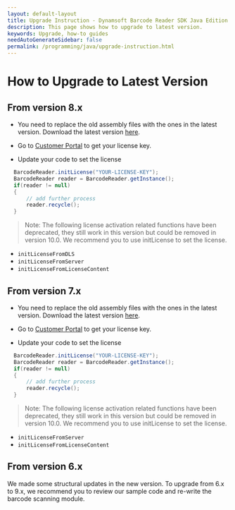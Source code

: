```yaml
---
layout: default-layout
title: Upgrade Instruction - Dynamsoft Barcode Reader SDK Java Edition
description: This page shows how to upgrade to latest version.
keywords: Upgrade, how-to guides
needAutoGenerateSidebar: false
permalink: /programming/java/upgrade-instruction.html
---
```



# How to Upgrade to Latest Version     

## From version 8.x

- You need to replace the old assembly files with the ones in the latest version. Download the latest version [here](https://www.dynamsoft.com/Downloads/Dynamic-Barcode-Reader-Download.aspx).

- Go to <a href="https://www.dynamsoft.com/customer/license/fullLicense" target="_blank">Customer Portal</a> to get your license key.

- Update your code to set the license
```java
  BarcodeReader.initLicense("YOUR-LICENSE-KEY");
  BarcodeReader reader = BarcodeReader.getInstance();
  if(reader != null)
  {
      // add further process
      reader.recycle();
  }
```

>Note:
>The following license activation related functions have been deprecated, they still work in this version but could be removed in version 10.0. We recommend you to use initLicense to set the license.

- `initLicenseFromDLS`
- `initLicenseFromServer`
- `initLicenseFromLicenseContent` 

## From version 7.x

- You need to replace the old assembly files with the ones in the latest version. Download the latest version [here](https://www.dynamsoft.com/Downloads/Dynamic-Barcode-Reader-Download.aspx).

- Go to <a href="https://www.dynamsoft.com/customer/license/fullLicense" target="_blank">Customer Portal</a> to get your license key.

- Update your code to set the license
```java
  BarcodeReader.initLicense("YOUR-LICENSE-KEY");
  BarcodeReader reader = BarcodeReader.getInstance();
  if(reader != null)
  {
      // add further process
      reader.recycle();
  }
```

>Note:
>The following license activation related functions have been deprecated, they still work in this version but could be removed in version 10.0. We recommend you to use initLicense to set the license.

- `initLicenseFromServer`
- `initLicenseFromLicenseContent` 


## From version 6.x

We made some structural updates in the new version. To upgrade from 6.x to 9.x, we recommend you to review our sample code and re-write the barcode scanning module.
